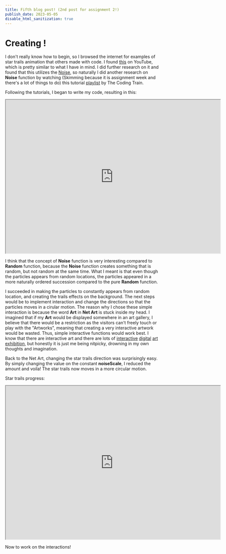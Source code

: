 ```yaml
---
title: Fifth blog post! (2nd post for assignment 2!)
publish_date: 2023-05-05
disable_html_sanitization: true
---
```


#  Creating !

I don't really know how to begin, so I browsed the internet for examples of star trails animation that others made with code. I found [this](https://youtu.be/_aBD7zjS9sc) on YouTube, which is pretty similar to what I have in mind. I did further research on it and found that this utilizes the [Noise](https://p5js.org/reference/#/p5/noise), so naturally I did another research on **Noise** function by watching (Skimming because it is assignment week and there's a lot of things to do) this tutorial [playlist](https://youtube.com/playlist?list=PLRqwX-V7Uu6bgPNQAdxQZpJuJCjeOr7VD) by The Coding Train.

Following the tutorials, I began to write my code, resulting in this:
<iframe width="700" height="500" src="https://editor.p5js.org/Rivenrh/full/nJKqSZd-Z"></iframe>

I think that the concept of **Noise** function is very interesting compared to **Random** function, because the **Noise** function creates something that is random, but not random at the same time. What I meant is that even though the particles appears from random locations, the particles appeared in a more naturally ordered succession compared to the pure **Random** function.

I succeeded in making the particles to constantly appears from random location, and creating the trails effects on the background. The next steps would be to implement interaction and change the directions so that the particles moves in a cirular motion. The reason why I chose these simple interaction is because the word **Art** in **Net Art** is stuck inside my head. I imagined that if my **Art** would be displayed somewhere in an art gallery, I believe that there would be a restriction as the visitors can't freely touch or play with the "Artworks", meaning that creating a very interactive artwork would be wasted. Thus, simple interactive functions would work best. I know that there are interactive art and there are lots of [interactive](https://youtu.be/G2ptGCwDkVE) [digital](https://youtu.be/Hg5nW3_6F6s) [art](https://youtu.be/MvniFaMRte0) [exhibition](https://youtu.be/rtRscfX8O44), but honestly it is just me being nitpicky, drowning in my own thoughts and imagination.

Back to the Net Art, changing the star trails direction was surprisingly easy. By simply changing the value on the constant **noiseScale**, I reduced the amount and voila! The star trails now moves in a more circular motion.

Star trails progress:
<iframe width="700" height="500" src="https://editor.p5js.org/Rivenrh/full/nJKqSZd-Z"></iframe>

Now to work on the interactions!
